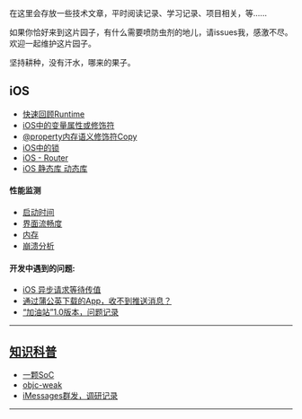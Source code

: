 在这里会存放一些技术文章，平时阅读记录、学习记录、项目相关，等......

如果你恰好来到这片园子，有什么需要喷防虫剂的地儿，请issues我，感激不尽。欢迎一起维护这片园子。

坚持耕种，没有汗水，哪来的果子。

## iOS
- [快速回顾Runtime][快速回顾Runtime]
- [iOS中的变量属性或修饰符][iOS中的变量属性或修饰符]
- [@property内存语义修饰符Copy][@property内存语义修饰符Copy]
- [iOS中的锁][iOS中的锁]
- [iOS - Router][iOSRouter]
- [iOS 静态库 动态库][iOS 静态库 动态库]

#### 性能监测
- [启动时间][启动时间]
- [界面流畅度][界面流畅度]
- [内存][内存]
- [崩溃分析][Crashes]

#### 开发中遇到的问题:
- [iOS 异步请求等待传值][iOS 异步请求等待传值]
- [通过蒲公英下载的App，收不到推送消息？][问题1]
- [“加油站”1.0版本，问题记录][加油站1.0版本记录]

---

## [知识科普][知识科普]
- [一颗SoC][一颗SoC]
- [objc-weak][objc-weak]
- [iMessages群发，调研记录][iMessages群发调研记录]

---


[快速回顾Runtime]: https://github.com/HaiTeng-Wang/Book/blob/master/iOS/快速回顾Runtime.md
[iOS中的变量属性或修饰符]: https://github.com/HaiTeng-Wang/Book/blob/master/iOS/iOS中的变量属性或修饰符.md
[@property内存语义修饰符Copy]: https://github.com/HaiTeng-Wang/Book/blob/master/iOS/%40property内存语义修饰符Copy.md
[iOS中的锁]: https://github.com/HaiTeng-Wang/Book/blob/master/iOS/iOS中的锁.md
[iOSRouter]: https://github.com/HaiTeng-Wang/Book/blob/master/iOS/router.md
[iOS 静态库 动态库]: https://github.com/HaiTeng-Wang/Book/blob/master/iOS/iOS%20静态库%20动态库.md

[启动时间]: https://github.com/HaiTeng-Wang/Book/blob/master/iOS/App性能监测/监测App启动时间.md
[界面流畅度]: https://github.com/HaiTeng-Wang/Book/blob/master/iOS/App性能监测/监测App界面流畅度.md
[内存]: https://github.com/HaiTeng-Wang/Book/blob/master/iOS/App性能监测/监测App内存.md
[Crashes]: https://github.com/HaiTeng-Wang/Book/blob/master/iOS/App性能监测/监测App闪退.md

[iOS 异步请求等待传值]: https://github.com/HaiTeng-Wang/Book/blob/master/iOS/iOS%20异步请求等待传值.md
[问题1]: https://github.com/HaiTeng-Wang/Book/blob/master/iOS/问题.md#通过蒲公英下载的app收不到推送消息
[加油站1.0版本记录]: https://github.com/HaiTeng-Wang/Book/blob/master/iOS/加油站1.0版本记录.md

[知识科普]: https://github.com/HaiTeng-Wang/Book/blob/master/知识科普/知识科普README.md
[一颗SoC]: https://github.com/HaiTeng-Wang/Book/blob/master/知识科普/一颗SoC【知识科普】.md
[objc-weak]: https://github.com/HaiTeng-Wang/Book/blob/master/知识科普/objc-weak【知识科普】.md
[iMessages群发调研记录]: https://github.com/HaiTeng-Wang/Book/blob/master/知识科普/iMessages群发调研记录.md
